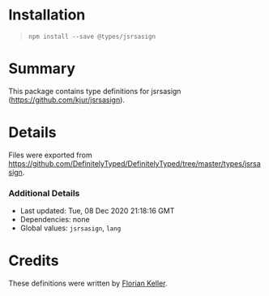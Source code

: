 # Installation
> `npm install --save @types/jsrsasign`

# Summary
This package contains type definitions for jsrsasign (https://github.com/kjur/jsrsasign).

# Details
Files were exported from https://github.com/DefinitelyTyped/DefinitelyTyped/tree/master/types/jsrsasign.

### Additional Details
 * Last updated: Tue, 08 Dec 2020 21:18:16 GMT
 * Dependencies: none
 * Global values: `jsrsasign`, `lang`

# Credits
These definitions were written by [Florian Keller](https://github.com/ffflorian).
